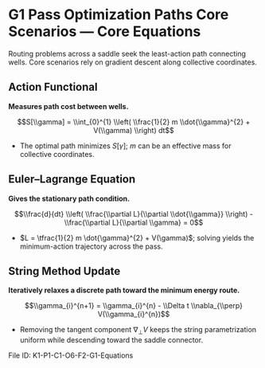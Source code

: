 # G1 Pass Optimization Paths Core Scenarios — Core Equations

Routing problems across a saddle seek the least-action path connecting wells. Core scenarios rely on gradient descent along collective coordinates.

## Action Functional
**Measures path cost between wells.**

$$S[\\gamma] = \\int_{0}^{1} \\left( \\frac{1}{2} m \\dot{\\gamma}^{2} + V(\\gamma) \\right) dt$$

- The optimal path minimizes $S[\gamma]$; $m$ can be an effective mass for collective coordinates.
## Euler–Lagrange Equation
**Gives the stationary path condition.**

$$\\frac{d}{dt} \\left( \\frac{\\partial L}{\\partial \\dot{\\gamma}} \\right) - \\frac{\\partial L}{\\partial \\gamma} = 0$$

- $L = \tfrac{1}{2} m \dot{\gamma}^{2} + V(\gamma)$; solving yields the minimum-action trajectory across the pass.
## String Method Update
**Iteratively relaxes a discrete path toward the minimum energy route.**

$$\\gamma_{i}^{n+1} = \\gamma_{i}^{n} - \\Delta t \\nabla_{\\perp} V(\\gamma_{i}^{n})$$

- Removing the tangent component $\nabla_{\perp} V$ keeps the string parametrization uniform while descending toward the saddle connector.

File ID: K1-P1-C1-O6-F2-G1-Equations
